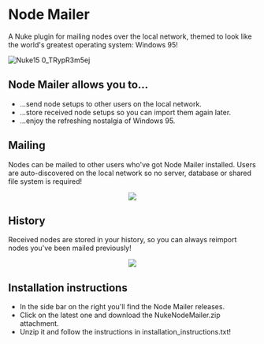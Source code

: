 # Node Mailer 
A Nuke plugin for mailing nodes over the local network, themed to look like the world's greatest operating system: Windows 95!

![Nuke15 0_TRypR3m5ej](https://github.com/user-attachments/assets/358e29e5-ca23-4968-a8b2-414d04582404)


## Node Mailer allows you to...
- ...send node setups to other users on the local network.
- ...store received node setups so you can import them again later.
- ...enjoy the refreshing nostalgia of Windows 95.

## Mailing
Nodes can be mailed to other users who've got Node Mailer installed. Users are auto-discovered on the local network so no server, database or shared file system is required!
<p align="center">
 <img src="https://github.com/user-attachments/assets/edb25d4f-4d6f-47fb-a7ea-d39dfc5b1a8a" />
</p>


## History
Received nodes are stored in your history, so you can always reimport nodes you've been mailed previously!
<p align="center">
 <img src="https://github.com/user-attachments/assets/7743d43a-4520-4872-9093-16bcd0b97921" />
</p>

## Installation instructions
- In the side bar on the right you'll find the Node Mailer releases.
- Click on the latest one and download the NukeNodeMailer.zip attachment.
- Unzip it and follow the instructions in installation_instructions.txt!
